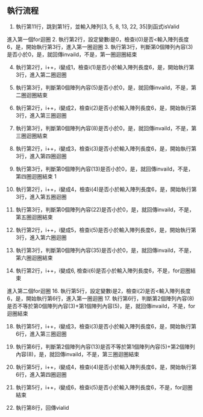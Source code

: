 ## 執行流程
 1. 執行第11行，跳到第1行，並輸入陣列[3, 5, 8, 13, 22, 35]到函式isValid
 
 進入第一個for迴圈
 2. 執行第2行，設定變數i是0，檢查i(0)是否<輸入陣列長度6，是，開始執行第3行，進入第一圈迴圈
 3. 執行第3行，判斷第0個陣列內容(3)是否小於0，是，就回傳invaild，不是，第一圈迴圈結束
 
 4. 執行第2行，i++，i變成1，檢查i(1)是否小於輸入陣列長度6，是，開始執行第3行，進入第二圈迴圈
 6. 執行第3行，判斷第0個陣列內容(5)是否小於0，是，就回傳invaild，不是，第二圈迴圈結束
 
 7. 執行第2行，i++，i變成2，檢查i(2)是否小於輸入陣列長度6，是，開始執行第3行，進入第三圈迴圈
 8. 執行第3行，判斷第0個陣列內容(8)是否小於0，是，就回傳invaild，不是，第三圈迴圈結束
 
 9. 執行第2行，i++，i變成3，檢查i(3)是否小於輸入陣列長度6，是，開始執行第3行，進入第四圈迴圈
10. 執行第3行，判斷第0個陣列內容(13)是否小於0，是，就回傳invaild，不是，第四圈迴圈結束
1
1. 執行第2行，i++，i變成4，檢查i(4)是否小於輸入陣列長度6，是，開始執行第3行，進入第五圈迴圈
12. 執行第3行，判斷第0個陣列內容(22)是否小於0，是，就回傳invaild，不是，第五圈迴圈結束

13. 執行第2行，i++，i變成5，檢查i(5)是否小於輸入陣列長度6，是，開始執行第3行，進入第六圈迴圈
14. 執行第3行，判斷第0個陣列內容(35)是否小於0，是，就回傳invaild，不是，第六圈迴圈結束

15. 執行第2行，i++，i變成6, 檢查i(6)是否小於輸入陣列長度6，不是，for迴圈結束

 進入第二個for迴圈
16. 執行第5行，設定變數i是2，檢查i(2)是否<輸入陣列長度6，是，開始執行第6行，進入第一圈迴圈
17. 執行第6行，判斷第2個陣列內容(8)是否不等於第0個陣列內容(3)+第1個陣列內容(5)，是，就回傳invaild，不是，for迴圈結束

18. 執行第5行，i++，i變成3，檢查i(3)是否小於輸入陣列長度6，是，開始執行第6行，進入第三圈迴圈
16. 執行第6行，判斷第2個陣列內容(13)是否不等於第1個陣列內容(5)+第2個陣列內容(8)，是，就回傳invaild，不是，第三圈迴圈結束

19. 執行第5行，i++，i變成4，檢查i(4)是否小於輸入陣列長度6，是，開始執行第6行，進入第四圈迴圈
19. 執行第5行，i++，i變成6，檢查i(5)是否小於輸入陣列長度6，不是，for迴圈結束
20. 執行第8行，回傳vialid